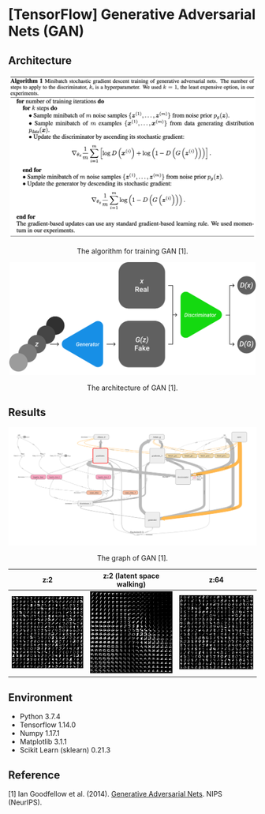 [TensorFlow] Generative Adversarial Nets (GAN)
=====

## Architecture
<div align="center">
  <img src="./figures/algorithm.png" width="500">  
  <p>The algorithm for training GAN [1].</p>
</div>

<div align="center">
  <img src="./figures/gan.png" width="500">  
  <p>The architecture of GAN [1].</p>
</div>

## Results
<div align="center">
  <img src="./figures/graph.png" width="700">  
  <p>The graph of GAN [1].</p>
</div>

|z:2|z:2 (latent space walking)|z:64|
|:---:|:---:|:---:|
|<img src="./figures/z02.png" width="300">|<img src="./figures/z02_lw.png" width="300">|<img src="./figures/z64.png" width="300">|

## Environment
* Python 3.7.4  
* Tensorflow 1.14.0  
* Numpy 1.17.1  
* Matplotlib 3.1.1  
* Scikit Learn (sklearn) 0.21.3  


## Reference
[1] Ian Goodfellow et al. (2014). <a href="http://papers.nips.cc/paper/5423-generative-adversarial-nets">Generative Adversarial Nets</a>. NIPS (NeurIPS).  
